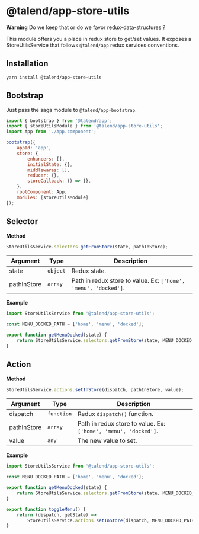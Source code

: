 # @talend/app-store-utils

**Warning**
Do we keep that or do we favor redux-data-structures ?

This module offers you a place in redux store to get/set values.
It exposes a StoreUtilsService that follows `@talend/app` redux services conventions.

## Installation

```
yarn install @talend/app-store-utils
```

## Bootstrap

Just pass the saga module to `@talend/app-bootstrap`.

```javascript
import { bootstrap } from '@talend/app';
import { storeUtilsModule } from '@talend/app-store-utils';
import App from './App.component';

bootstrap({
    appId: 'app',
    store: {
        enhancers: [],
        initialState: {},
        middlewares: [],
        reducer: {},
        storeCallback: () => {},
    },
    rootComponent: App,
    modules: [storeUtilsModule]
});
```

## Selector

**Method**

```javascript
StoreUtilsService.selectors.getFromStore(state, pathInStore);
```

| Argument | Type | Description |
|---|---|---|
| state | `object` | Redux state. |
| pathInStore | `array` | Path in redux store to value. Ex: `['home', 'menu', 'docked']`. |

**Example**

```javascript
import StoreUtilsService from '@talend/app-store-utils';

const MENU_DOCKED_PATH = ['home', 'menu', 'docked'];

export function getMenuDocked(state) {
	return StoreUtilsService.selectors.getFromStore(state, MENU_DOCKED_PATH);
}
```

## Action

**Method**

```javascript
StoreUtilsService.actions.setInStore(dispatch, pathInStore, value);
```

| Argument | Type | Description |
|---|---|---|
| dispatch | `function` | Redux `dispatch()` function. |
| pathInStore | `array` | Path in redux store to value. Ex: `['home', 'menu', 'docked']`. |
| value | `any` | The new value to set. |

**Example**

```javascript
import StoreUtilsService from '@talend/app-store-utils';

const MENU_DOCKED_PATH = ['home', 'menu', 'docked'];

export function getMenuDocked(state) {
	return StoreUtilsService.selectors.getFromStore(state, MENU_DOCKED_PATH);
}

export function toggleMenu() {
	return (dispatch, getState) =>
		StoreUtilsService.actions.setInStore(dispatch, MENU_DOCKED_PATH, !getMenuDocked(getState()));
}
```
